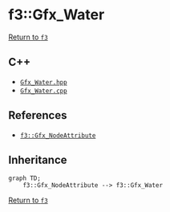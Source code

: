 # f3::Gfx_Water

[Return to `f3`](/docs/f3.md)

## C++

- [`Gfx_Water.hpp`](/src/f3/Gfx_Water.hpp)
- [`Gfx_Water.cpp`](/src/f3/Gfx_Water.cpp)

## References

- [`f3::Gfx_NodeAttribute`](/docs/f3/Gfx_NodeAttribute.md)

## Inheritance

```mermaid
graph TD;
    f3::Gfx_NodeAttribute --> f3::Gfx_Water
```

[Return to `f3`](/docs/f3.md)